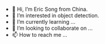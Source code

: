 - 👋 Hi, I’m Eric Song from China.
- 👀 I’m interested in object detection.
- 🌱 I’m currently learning ...
- 💞️ I’m looking to collaborate on ...
- 📫 How to reach me ...

<!---
songyuc/songyuc is a ✨ special ✨ repository because its `README.md` (this file) appears on your GitHub profile.
You can click the Preview link to take a look at your changes.
--->
